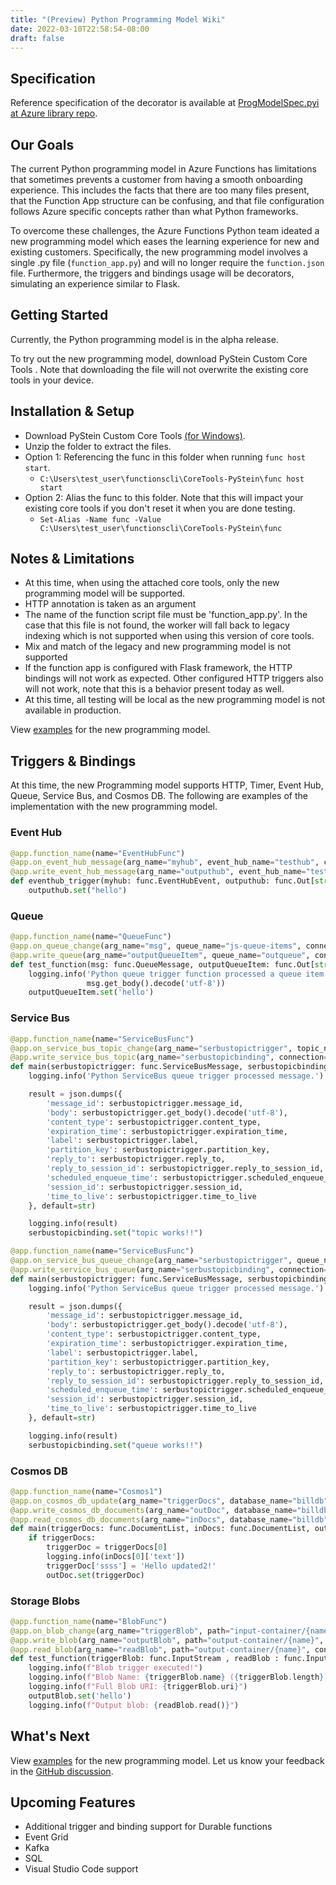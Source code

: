 ```yaml
---
title: "(Preview) Python Programming Model Wiki"
date: 2022-03-10T22:58:54-08:00
draft: false
---
```


## Specification

Reference specification of the decorator is available at [ProgModelSpec.pyi at Azure library repo](https://github.com/Azure/azure-functions-python-library/blob/dev/docs/ProgModelSpec.pyi).

## Our Goals

The current Python programming model in Azure Functions has limitations that sometimes prevents a customer from having a smooth onboarding experience. This includes the facts that there are too many files present, that the Function App structure can be confusing, and that file configuration follows Azure specific concepts rather than what Python frameworks.

To overcome these challenges, the Azure Functions Python team ideated a new programming model which eases the learning experience for new and existing customers. Specifically, the new programming model involves a single .py file (`function_app.py`) and will no longer require the `function.json` file. Furthermore, the triggers and bindings usage will be decorators, simulating an experience similar to Flask.

## Getting Started

Currently, the Python programming model is in the alpha release.

To try out the new programming model, download PyStein Custom Core Tools . Note that downloading the file will not overwrite the existing core tools in your device.

## Installation & Setup

- Download PyStein Custom Core Tools [(for Windows)](https://pysteinresources.blob.core.windows.net/coretools-pystein/CoreTools-PyStein.zip).
- Unzip the folder to extract the files.
- Option 1: Referencing the func in this folder when running `func host start`.
  - `C:\Users\test_user\functionscli\CoreTools-PyStein\func host start`
- Option 2: Alias the func to this folder. Note that this will impact your existing core tools if you don't reset it when you are done testing.
  - `Set-Alias -Name func -Value C:\Users\test_user\functionscli\CoreTools-PyStein\func`

## Notes & Limitations

- At this time, when using the attached core tools, only the new programming model will be supported.
- HTTP annotation is taken as an argument
- The name of the function script file must be 'function_app.py'. In the case that this file is not found, the worker will fall back to legacy indexing which is not supported when using this version of core tools.
- Mix and match of the legacy and new programming model is not supported
- If the function app is configured with Flask framework, the HTTP bindings will not work as expected. Other configured HTTP triggers also will not work, note that this is a behavior present today as well.
- At this time, all testing will be local as the new programming model is not available in production.

View [examples](https://github.com/gavin-aguiar/python-functions-new-prg-model) for the new programming model.

## Triggers & Bindings

At this time, the new Programming model supports HTTP, Timer, Event Hub, Queue, Service Bus, and Cosmos DB. The following are examples of the implementation with the new programming model.

### Event Hub

```python
@app.function_name(name="EventHubFunc")
@app.on_event_hub_message(arg_name="myhub", event_hub_name="testhub", connection="EHConnectionString")
@app.write_event_hub_message(arg_name="outputhub", event_hub_name="testhub", connection="EHConnectionString")
def eventhub_trigger(myhub: func.EventHubEvent, outputhub: func.Out[str]):
    outputhub.set("hello")
```

### Queue

```python
@app.function_name(name="QueueFunc")
@app.on_queue_change(arg_name="msg", queue_name="js-queue-items", connection="storageAccountConnectionString")
@app.write_queue(arg_name="outputQueueItem", queue_name="outqueue", connection="storageAccountConnectionString")
def test_function(msg: func.QueueMessage, outputQueueItem: func.Out[str]) -> None:
    logging.info('Python queue trigger function processed a queue item: %s',
                 msg.get_body().decode('utf-8'))
    outputQueueItem.set('hello')
```    

### Service Bus

```python
@app.function_name(name="ServiceBusFunc")
@app.on_service_bus_topic_change(arg_name="serbustopictrigger", topic_name="testtopic", connection="topicconnection", subscription_name="testsub")
@app.write_service_bus_topic(arg_name="serbustopicbinding", connection="topicconnection",  topic_name="testtopic", subscription_name="testsub")
def main(serbustopictrigger: func.ServiceBusMessage, serbustopicbinding: func.Out[str]) -> None:
    logging.info('Python ServiceBus queue trigger processed message.')

    result = json.dumps({
        'message_id': serbustopictrigger.message_id,
        'body': serbustopictrigger.get_body().decode('utf-8'),
        'content_type': serbustopictrigger.content_type,
        'expiration_time': serbustopictrigger.expiration_time,
        'label': serbustopictrigger.label,
        'partition_key': serbustopictrigger.partition_key,
        'reply_to': serbustopictrigger.reply_to,
        'reply_to_session_id': serbustopictrigger.reply_to_session_id,
        'scheduled_enqueue_time': serbustopictrigger.scheduled_enqueue_time,
        'session_id': serbustopictrigger.session_id,
        'time_to_live': serbustopictrigger.time_to_live
    }, default=str)

    logging.info(result)
    serbustopicbinding.set("topic works!!")
```

```python
@app.function_name(name="ServiceBusFunc")
@app.on_service_bus_queue_change(arg_name="serbustopictrigger", queue_name="inputqueue", connection="sbconnection")
@app.write_service_bus_queue(arg_name="serbustopicbinding", connection="sbconnection",  queue_name="outputqueue")
def main(serbustopictrigger: func.ServiceBusMessage, serbustopicbinding: func.Out[str]) -> None:
    logging.info('Python ServiceBus queue trigger processed message.')

    result = json.dumps({
        'message_id': serbustopictrigger.message_id,
        'body': serbustopictrigger.get_body().decode('utf-8'),
        'content_type': serbustopictrigger.content_type,
        'expiration_time': serbustopictrigger.expiration_time,
        'label': serbustopictrigger.label,
        'partition_key': serbustopictrigger.partition_key,
        'reply_to': serbustopictrigger.reply_to,
        'reply_to_session_id': serbustopictrigger.reply_to_session_id,
        'scheduled_enqueue_time': serbustopictrigger.scheduled_enqueue_time,
        'session_id': serbustopictrigger.session_id,
        'time_to_live': serbustopictrigger.time_to_live
    }, default=str)

    logging.info(result)
    serbustopicbinding.set("queue works!!")
```

### Cosmos DB

```python
@app.function_name(name="Cosmos1")
@app.on_cosmos_db_update(arg_name="triggerDocs", database_name="billdb", collection_name="billcollection", connection_string_setting="CosmosDBConnectionString", lease_collection_name="leasesstuff", create_lease_collection_if_not_exists="true")
@app.write_cosmos_db_documents(arg_name="outDoc", database_name="billdb", collection_name="outColl", connection_string_setting="CosmosDBConnectionString")
@app.read_cosmos_db_documents(arg_name="inDocs", database_name="billdb", collection_name="incoll", connection_string_setting="CosmosDBConnectionString")
def main(triggerDocs: func.DocumentList, inDocs: func.DocumentList, outDoc: func.Out[func.Document]) -> str:
    if triggerDocs:
        triggerDoc = triggerDocs[0]
        logging.info(inDocs[0]['text'])
        triggerDoc['ssss'] = 'Hello updated2!'
        outDoc.set(triggerDoc)
```

### Storage Blobs

```python
@app.function_name(name="BlobFunc")
@app.on_blob_change(arg_name="triggerBlob", path="input-container/{name}", connection="AzureWebJobsStorage")
@app.write_blob(arg_name="outputBlob", path="output-container/{name}", connection="AzureWebJobsStorage")
@app.read_blob(arg_name="readBlob", path="output-container/{name}", connection="AzureWebJobsStorage")
def test_function(triggerBlob: func.InputStream , readBlob : func.InputStream, outputBlob: func.Out[str]) -> None:
    logging.info(f"Blob trigger executed!")
    logging.info(f"Blob Name: {triggerBlob.name} ({triggerBlob.length}) bytes")
    logging.info(f"Full Blob URI: {triggerBlob.uri}")
    outputBlob.set('hello')
    logging.info(f"Output blob: {readBlob.read()}")
```

## What's Next

View [examples](https://github.com/gavin-aguiar/python-functions-new-prg-model) for the new programming model.
Let us know your feedback in the [GitHub discussion](https://github.com/Azure/azure-functions-python-worker/discussions/959).

## Upcoming Features

- Additional trigger and binding support for Durable functions
- Event Grid
- Kafka
- SQL
- Visual Studio Code support
